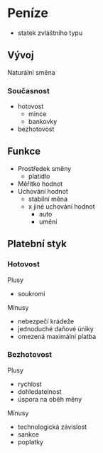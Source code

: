 # Peníze

- statek zvláštního typu

## Vývoj

Naturální směna

### Současnost

- hotovost
    - mince
    - bankovky
- bezhotovost

## Funkce

- Prostředek směny
    - platidlo
- Měřítko hodnot
- Uchování hodnot
    - stabilní měna
    - x jiné uchování hodnot
        - auto
        - umění

## Platební styk

### Hotovost

Plusy
- soukromí 

Mínusy
- nebezpečí krádeže
- jednoduché daňové úniky
- omezená maximální platba

### Bezhotovost

Plusy
- rychlost
- dohledatelnost
- úspora na oběh měny

Mínusy
- technologická závislost
- sankce
- poplatky